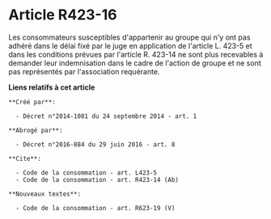 # Article R423-16

Les consommateurs susceptibles d'appartenir au groupe qui n'y ont pas adhéré dans le délai fixé par le juge en application de
l'article L. 423-5 et dans les conditions prévues par l'article R. 423-14 ne sont plus recevables à demander leur
indemnisation dans le cadre de l'action de groupe et ne sont pas représentés par l'association requérante.

**Liens relatifs à cet article**

	**Créé par**:

	  - Décret n°2014-1081 du 24 septembre 2014 - art. 1

	**Abrogé par**:

	  - Décret n°2016-884 du 29 juin 2016 - art. 8

	**Cite**:

	  - Code de la consommation - art. L423-5
	  - Code de la consommation - art. R423-14 (Ab)

	**Nouveaux textes**:

	  - Code de la consommation - art. R623-19 (V)
